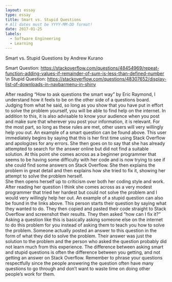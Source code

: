 ```yaml
---
layout: essay
type: essay
title: Smart vs. Stupid Questions
# All dates must be YYYY-MM-DD format!
date: 2017-01-25
labels:
  - Software Engineering
  - Learning
---
```


Smart vs. Stupid Questions
by Andrew Kurano

Smart Question:
https://stackoverflow.com/questions/48454969/repeat-function-adding-values-if-remainder-of-sum-is-less-than-defined-number
\n
Stupid Question:
https://stackoverflow.com/questions/48307652/display-list-of-downloads-in-navbarmenu-in-shiny


   After reading “How to ask questions the smart way” by Eric Raymond, I understand how it feels to be on 
the other side of a questions board.  Judging from what he said, so long as you show that you have put 
in effort to solve the problem yourself, you will be able to find help on the internet.  In addition to 
this, it is also advisable to know your audience when you post and make sure that wherever you post your 
information, it is relevant.  For the most part, so long as these rules are met, other users will very 
willingly help you out.
   An example of a smart question can be found above.  This user immediately begins by saying that this is 
her first time using Stack Overflow and apologizes for any errors.  She then goes on to say that she has
already attempted to search for the answer online but did not find a suitable solution.  At this point 
she comes across as a beginner programmer that seems to be having some difficulty with her code and is 
now trying to see if she could find some answers on Stack Overflow.  She then explains the problem in 
great detail and then explains how she tried to fix it, showing her attempt to solve the problem herself.  
She then opens herself up to criticism over both her coding style and work.  After reading her question 
I think she comes across as a very modest programmer that tried her hardest but could not solve the problem 
and I would very willingly help her out.
   An example of a stupid question can also be found in the links above.  This person starts their question 
by saying what they wanted to do.  They then copied and pasted their code straight to Stack Overflow and 
screenshot their results.  They then asked “how can I fix it?”  Asking a question like this is basically 
asking someone else on the internet to do this problem for you instead of asking them to teach you how to 
solve the problem.  Someone actually posted an answer to this question in the form of what they did to 
solve the problem.  Their answer was just the solution to the problem and the person who asked the question 
 probably did not learn much from this experience.
   The difference between asking smart and stupid questions is often the difference between you getting, and not 
getting an answer on Stack Overflow.  Remember to phrase your questions respectfully since the people answering 
the question often have many questions to go through and don’t want to waste time on doing other people’s work 
for them.
